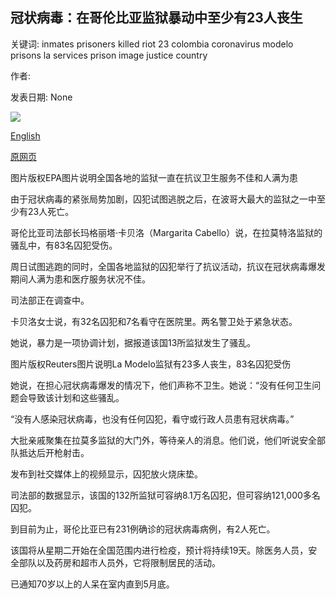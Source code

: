 ## 冠状病毒：在哥伦比亚监狱暴动中至少有23人丧生

关键词: inmates prisoners killed riot 23 colombia coronavirus modelo prisons la services prison image justice country

作者: 

发表日期: None

![](https://ichef.bbci.co.uk/news/1024/branded_news/EB31/production/_111390206_060761796-1.jpg)

[English](Coronavirus%3A%20At%20least%2023%20killed%20in%20Colombia%20prison%20riot.md)

[原网页](https://www.bbc.com/news/world-latin-america-51999594)

图片版权EPA图片说明全国各地的监狱一直在抗议卫生服务不佳和人满为患

由于冠状病毒的紧张局势加剧，囚犯试图逃脱之后，在波哥大最大的监狱之一中至少有23人死亡。

哥伦比亚司法部长玛格丽塔·卡贝洛（Margarita Cabello）说，在拉莫特洛监狱的骚乱中，有83名囚犯受伤。

周日试图逃跑的同时，全国各地监狱的囚犯举行了抗议活动，抗议在冠状病毒爆发期间人满为患和医疗服务状况不佳。

司法部正在调查中。

卡贝洛女士说，有32名囚犯和7名看守在医院里。两名警卫处于紧急状态。

她说，暴力是一项协调计划，据报道该国13所监狱发生了骚乱。

图片版权Reuters图片说明La Modelo监狱有23多人丧生，83名囚犯受伤

她说，在担心冠状病毒爆发的情况下，他们声称不卫生。她说：“没有任何卫生问题会导致该计划和这些骚乱。

“没有人感染冠状病毒，也没有任何囚犯，看守或行政人员患有冠状病毒。”

大批亲戚聚集在拉莫多监狱的大门外，等待亲人的消息。他们说，他们听说安全部队抵达后开枪射击。

发布到社交媒体上的视频显示，囚犯放火烧床垫。

司法部的数据显示，该国的132所监狱可容纳8.1万名囚犯，但可容纳121,000多名囚犯。

到目前为止，哥伦比亚已有231例确诊的冠状病毒病例，有2人死亡。

该国将从星期二开始在全国范围内进行检疫，预计将持续19天。除医务人员，安全部队以及药房和超市人员外，它将限制居民的活动。

已通知70岁以上的人呆在室内直到5月底。